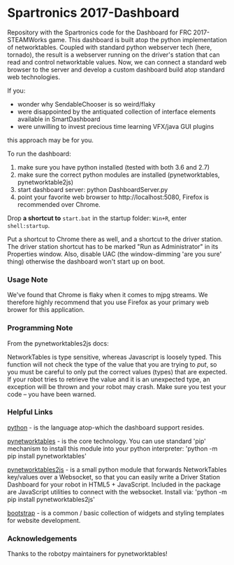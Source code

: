 # Spartronics 2017-Dashboard

Repository with the Spartronics code for the Dashboard for
FRC 2017-STEAMWorks game. This dashboard is built atop the python
implementation of networktables.  Coupled with standard python
webserver tech (here, tornado), the result is a webserver running
on the driver's station that can read and control networktable values.
Now, we can connect a standard web browser to the server
and develop a custom dashboard build atop standard web technologies.

If you:
  * wonder why SendableChooser is so weird/flaky
  * were disappointed by the antiquated collection of interface
    elements available in SmartDashboard
  * were unwilling to invest precious time learning VFX/java GUI plugins

this approach may be for you.

To run the dashboard:

  1. make sure you have python installed (tested with both 3.6 and 2.7)
  2. make sure the correct python modules are installed (pynetworktables, pynetworktable2js)
  3. start dashboard server:  python DashboardServer.py
  4. point your favorite web browser to http://localhost:5080, Firefox is recommended over Chrome.

Drop **a shortcut to** `start.bat` in the startup folder: `Win+R`, enter `shell:startup`.

Put a shortcut to Chrome there as well, and a shortcut to the driver
station.  The driver station shortcut has to be marked "Run as
Administrator" in its Properties window.  Also, disable UAC (the
window-dimming 'are you sure' thing) otherwise the dashboard won't start
up on boot.


### Usage Note

We've found that Chrome is flaky when it comes to mjpg streams.  We therefore highly recommend 
that you use Firefox as your primary web brower for this application.

### Programming Note

From the pynetworktables2js docs:

  NetworkTables is type sensitive, whereas Javascript is loosely typed.
  This function will not check the type of the value that you are trying
  to *put*, so you must be careful to only put the correct values (types) that are
  expected. If your robot tries to retrieve the value and it is an
  unexpected type, an exception will be thrown and your robot may crash.
  Make sure you test your code – you have been warned.

### Helpful Links

[python](http://python.org) - is the language atop-which the dashboard
support resides.  

[pynetworktables](https://github.com/robotpy/pynetworktables) - is
the core technology.  You can use standard 'pip' mechanism to install
this module into your python interpreter:  'python -m pip install pynetworktables'

[pynetworktables2js](http://pynetworktables2js.readthedocs.io/en/stable/) -
is a small python module that forwards NetworkTables key/values over a Websocket,
so that you can easily write a Driver Station Dashboard for your robot in
HTML5 + JavaScript.  Included in the package are JavaScript utilities to
connect with the websocket.  Install via: 'python -m pip install pynetworktables2js'

[bootstrap](http://getbootstrap.com) - is a common / basic collection of
widgets and styling templates for website development.

### Acknowledgements

Thanks to the robotpy maintainers for pynetworktables!
